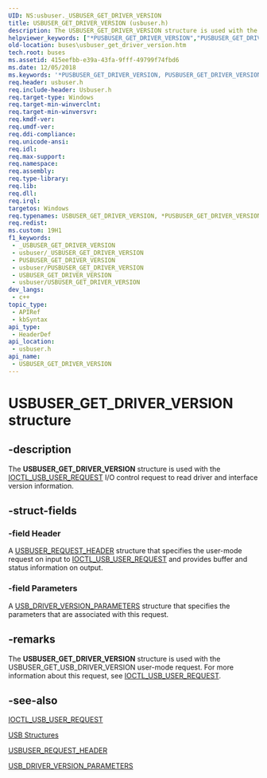 ```yaml
---
UID: NS:usbuser._USBUSER_GET_DRIVER_VERSION
title: USBUSER_GET_DRIVER_VERSION (usbuser.h)
description: The USBUSER_GET_DRIVER_VERSION structure is used with the IOCTL_USB_USER_REQUEST I/O control request to read driver and interface version information.
helpviewer_keywords: ["*PUSBUSER_GET_DRIVER_VERSION","PUSBUSER_GET_DRIVER_VERSION","PUSBUSER_GET_DRIVER_VERSION structure pointer [Buses]","USBUSER_GET_DRIVER_VERSION","USBUSER_GET_DRIVER_VERSION structure [Buses]","buses.usbuser_get_driver_version","usbstrct_adb61812-7474-4eae-bf31-9b2c9a03962f.xml","usbuser/PUSBUSER_GET_DRIVER_VERSION","usbuser/USBUSER_GET_DRIVER_VERSION"]
old-location: buses\usbuser_get_driver_version.htm
tech.root: buses
ms.assetid: 415eefbb-e39a-43fa-9fff-49799f74fbd6
ms.date: 12/05/2018
ms.keywords: '*PUSBUSER_GET_DRIVER_VERSION, PUSBUSER_GET_DRIVER_VERSION, PUSBUSER_GET_DRIVER_VERSION structure pointer [Buses], USBUSER_GET_DRIVER_VERSION, USBUSER_GET_DRIVER_VERSION structure [Buses], buses.usbuser_get_driver_version, usbstrct_adb61812-7474-4eae-bf31-9b2c9a03962f.xml, usbuser/PUSBUSER_GET_DRIVER_VERSION, usbuser/USBUSER_GET_DRIVER_VERSION'
req.header: usbuser.h
req.include-header: Usbuser.h
req.target-type: Windows
req.target-min-winverclnt: 
req.target-min-winversvr: 
req.kmdf-ver: 
req.umdf-ver: 
req.ddi-compliance: 
req.unicode-ansi: 
req.idl: 
req.max-support: 
req.namespace: 
req.assembly: 
req.type-library: 
req.lib: 
req.dll: 
req.irql: 
targetos: Windows
req.typenames: USBUSER_GET_DRIVER_VERSION, *PUSBUSER_GET_DRIVER_VERSION
req.redist: 
ms.custom: 19H1
f1_keywords:
 - _USBUSER_GET_DRIVER_VERSION
 - usbuser/_USBUSER_GET_DRIVER_VERSION
 - PUSBUSER_GET_DRIVER_VERSION
 - usbuser/PUSBUSER_GET_DRIVER_VERSION
 - USBUSER_GET_DRIVER_VERSION
 - usbuser/USBUSER_GET_DRIVER_VERSION
dev_langs:
 - c++
topic_type:
 - APIRef
 - kbSyntax
api_type:
 - HeaderDef
api_location:
 - usbuser.h
api_name:
 - USBUSER_GET_DRIVER_VERSION
---
```


# USBUSER_GET_DRIVER_VERSION structure


## -description

The <b>USBUSER_GET_DRIVER_VERSION</b> structure is used with the <a href="https://docs.microsoft.com/windows/desktop/api/usbuser/ni-usbuser-ioctl_usb_user_request">IOCTL_USB_USER_REQUEST</a> I/O control request to read driver and interface version information.

## -struct-fields

### -field Header

A <a href="https://docs.microsoft.com/windows/desktop/api/usbuser/ns-usbuser-usbuser_request_header">USBUSER_REQUEST_HEADER</a> structure that specifies the user-mode request on input to <a href="https://docs.microsoft.com/windows/desktop/api/usbuser/ni-usbuser-ioctl_usb_user_request">IOCTL_USB_USER_REQUEST</a> and provides buffer and status information on output.

### -field Parameters

A <a href="https://docs.microsoft.com/windows/desktop/api/usbuser/ns-usbuser-usb_driver_version_parameters">USB_DRIVER_VERSION_PARAMETERS</a> structure that specifies the parameters that are associated with this request.

## -remarks

The <b>USBUSER_GET_DRIVER_VERSION</b> structure is used with the USBUSER_GET_USB_DRIVER_VERSION user-mode request. For more information about this request, see <a href="https://docs.microsoft.com/windows/desktop/api/usbuser/ni-usbuser-ioctl_usb_user_request">IOCTL_USB_USER_REQUEST</a>.

## -see-also

<a href="https://docs.microsoft.com/windows/desktop/api/usbuser/ni-usbuser-ioctl_usb_user_request">IOCTL_USB_USER_REQUEST</a>



<a href="https://docs.microsoft.com/windows-hardware/drivers/ddi/content/index">USB Structures</a>



<a href="https://docs.microsoft.com/windows/desktop/api/usbuser/ns-usbuser-usbuser_request_header">USBUSER_REQUEST_HEADER</a>



<a href="https://docs.microsoft.com/windows/desktop/api/usbuser/ns-usbuser-usb_driver_version_parameters">USB_DRIVER_VERSION_PARAMETERS</a>


